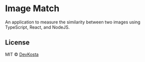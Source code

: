 # Image Match

An application to measure the similarity between two images using TypeScript, React, and NodeJS.

## License

MIT © [DevKosta](https://github.com/DevKosta)
